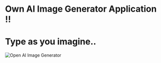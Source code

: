 # Own AI Image Generator Application !!
# Type as you imagine..
![Open AI Image Generator](https://i.ibb.co/vzzRyMc/Demo-AI-Image.png)
